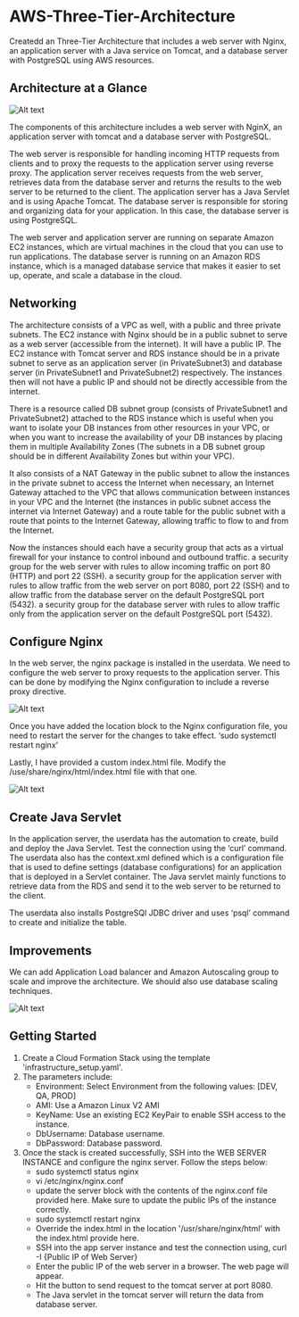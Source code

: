 # AWS-Three-Tier-Architecture

Createdd an Three-Tier Architecture that includes a web server with Nginx, an application server with a Java service on Tomcat, and a database server with PostgreSQL using AWS resources.

## Architecture at a Glance

![Alt text](../../Assignment/AWS%20Architecture.png)

The components of this architecture includes a web server with NginX, an application server with tomcat and a database server with PostgreSQL.

The web server is responsible for handling incoming HTTP requests from clients and to proxy the requests to the application server using reverse proxy. The application server receives requests from the web server, retrieves data from the database server and returns the  results to the web server to be returned to the client. The application server has a Java Servlet and is using Apache Tomcat. The database server is responsible for storing and organizing data for your application. In this case, the database server is using PostgreSQL.

The web server and application server are running on separate Amazon EC2 instances, which are virtual machines in the cloud that you can use to run applications. The database server is running on an Amazon RDS instance, which is a managed database service that makes it easier to set up, operate, and scale a database in the cloud.


## Networking

The architecture consists of a VPC as well, with a public and three private subnets. The EC2 instance with Nginx should be in a public subnet to serve as a web server (accessible from the internet). It will have a public IP. The EC2 instance with Tomcat server and RDS instance should be in a private subnet  to serve as an application server (in PrivateSubnet3) and database server (in PrivateSubnet1 and PrivateSubnet2) respectively. The instances then will not have a public IP and should not be directly accessible from the internet. 

There is a resource called DB subnet group (consists of  PrivateSubnet1 and PrivateSubnet2) attached to the RDS instance which is useful when you want to isolate your DB instances from other resources in your VPC, or when you want to increase the availability of your DB instances by placing them in multiple Availability Zones (The subnets in a DB subnet group should be in different Availability Zones but within your VPC).

It also consists  of  a NAT Gateway in the public subnet to allow the instances in the private subnet to access the Internet when necessary, an Internet Gateway attached to the VPC that allows communication between instances in your VPC and the Internet (the instances in public subnet access the internet via Internet Gateway) and a route table for the public subnet with a route that points to the Internet Gateway, allowing traffic to flow to and from the Internet.

Now the instances should each have a security group that acts as a virtual firewall for your instance to control inbound and outbound traffic.
a security group for the web server with rules to allow incoming traffic on port 80 (HTTP) and port 22 (SSH).
a security group for the application server with rules to allow traffic from the web server on port 8080, port 22 (SSH) and to allow traffic from the database server on the default PostgreSQL port (5432).
a security group for the database server with rules to allow traffic only from the application server on the default PostgreSQL port (5432).

## Configure Nginx

In the web server, the nginx package is installed in the userdata. We need to configure the web server to proxy requests to the application server. This can be done by modifying the Nginx configuration to include a reverse proxy directive.

![Alt text](../../Assignment/Screenshot%202023-01-22%20065759.png)

Once you have added the location block to the Nginx configuration file, you need to restart the server for the changes to take effect.  ‘sudo systemctl restart nginx‘

Lastly, I have provided a custom index.html file. Modify the /use/share/nginx/html/index.html file with that one.

![Alt text](../../../Pictures/Screenshots/Screenshot_20230108_201941.png)

## Create Java Servlet

In the application server, the userdata has the automation to create, build and deploy the Java Servlet. Test the connection using the ‘curl’ command. The userdata also has the context.xml defined which is a configuration file that is used to define settings (database configurations) for an application that is deployed in a Servlet container.  The Java servlet mainly functions to retrieve data from the RDS and send it to the web server to be returned to the client.

The userdata also installs PostgreSQl JDBC driver and uses ‘psql’ command to create and initialize the table.

## Improvements

We can add Application Load balancer and Amazon Autoscaling group to scale and improve the architecture. We should also use database scaling techniques.

![Alt text](../../../Pictures/Screenshots/Screenshot_20230119_140238.png)

## Getting Started

1. Create a Cloud Formation Stack using the template 'infrastructure_setup.yaml'.
2. The parameters include:
    * Environment: Select Environment from the following values: [DEV, QA, PROD]
    * AMI: Use a Amazon Linux V2 AMI
    * KeyName: Use an existing EC2 KeyPair to enable SSH access to the instance.
    * DbUsername: Database username.
    * DbPassword: Database password.
3. Once the stack is created successfully, SSH into the WEB SERVER INSTANCE and configure the nginx server. Follow the steps below:
    * sudo systemctl status nginx
    * vi /etc/nginx/nginx.conf
    * update the server block with the contents of the nginx.conf file provided here. Make sure to update the public IPs of the instance correctly.
    * sudo systemctl restart nginx
    * Override the index.html in the location '/usr/share/nginx/html' with the index.html provide here.
    * SSH into the app server instance and test the connection using, curl -I {Public IP of Web Server}
    * Enter the public IP of the web server in a browser. The web page will appear.
    * Hit the button to send request to the tomcat server at port 8080.
    * The Java servlet in the tomcat server will return the data from database server.